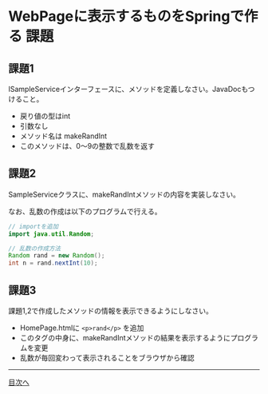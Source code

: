 # WebPageに表示するものをSpringで作る 課題

## 課題1

ISampleServiceインターフェースに、メソッドを定義しなさい。JavaDocもつけること。

- 戻り値の型はint
- 引数なし
- メソッド名は makeRandInt
- このメソッドは、0〜9の整数で乱数を返す

## 課題2

SampleServiceクラスに、makeRandIntメソッドの内容を実装しなさい。

なお、乱数の作成は以下のプログラムで行える。

```java
// importを追加
import java.util.Random;
```

```java
// 乱数の作成方法
Random rand = new Random();
int n = rand.nextInt(10);
```

## 課題3

課題1,2で作成したメソッドの情報を表示できるようにしなさい。

- HomePage.htmlに `<p>rand</p>` を追加
- このタグの中身に、makeRandIntメソッドの結果を表示するようにプログラムを変更
- 乱数が毎回変わって表示されることをブラウザから確認

----

[目次へ](../../README.md)